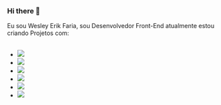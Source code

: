 ### Hi there 👋
Eu sou Wesley Erik Faria, sou Desenvolvedor Front-End atualmente estou criando Projetos com:
<br>
<br>
- <img src="https://img.shields.io/badge/HTML-239120?style=for-the-badge&logo=html5&logoColor=white alt html.logo" />
- <img src="https://img.shields.io/badge/CSS-239120?&style=for-the-badge&logo=css3&logoColor=white alt css.logo" />
- <img src="https://img.shields.io/badge/JavaScript-323330?style=for-the-badge&logo=javascript&logoColor=F7DF1E alt javascript.logo" />
- <img src="https://img.shields.io/badge/GIT-E44C30?style=for-the-badge&logo=git&logoColor=white alt git.logo" />
- <img src="https://img.shields.io/badge/Node.js-43853D?style=for-the-badge&logo=node.js&logoColor=white alt node.logo" />
- <img src="https://img.shields.io/badge/React-20232A?style=for-the-badge&logo=react&logoColor=61DAFB alt react.logo" />
<br>
<br>

